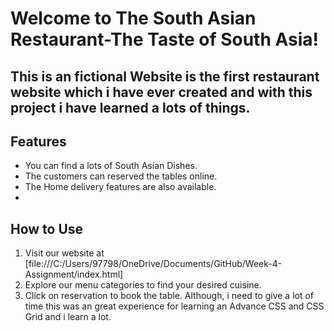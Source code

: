 # Welcome to The South Asian Restaurant-The Taste of South Asia!

## This is an fictional Website is the first restaurant website which i have ever created and with this project i have learned a lots of things. 

## Features
- You can find a lots of South Asian Dishes.
- The customers can reserved the tables online.
- The Home delivery features are also available.
- 
## How to Use
1. Visit our website at [file:///C:/Users/97798/OneDrive/Documents/GitHub/Week-4-Assignment/index.html]
2. Explore our menu categories to find your desired cuisine.
3. Click on reservation to book the table.
  Although, i need to give a lot of time this was an great experience for learning an Advance CSS and CSS Grid and i learn a lot.
